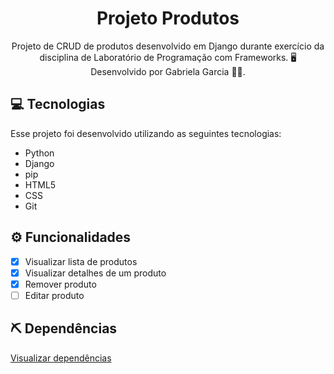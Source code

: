 <div align="center">
    <h1>Projeto Produtos </h1>
    <p>Projeto de CRUD de produtos desenvolvido em Django durante exercício da disciplina de Laboratório de Programação com Frameworks. 🖥️ </br>
    Desenvolvido por Gabriela Garcia 👩‍💻.</p>
</div>

## :computer: Tecnologias

Esse projeto foi desenvolvido utilizando as seguintes tecnologias:
- Python
- Django
- pip
- HTML5
- CSS
- Git

## ⚙️ Funcionalidades
- [x] Visualizar lista de produtos
- [x] Visualizar detalhes de um produto
- [x] Remover produto
- [ ] Editar produto

## ⛏ Dependências
[Visualizar dependências](https://github.com/gabsgc/projeto_produtos/blob/master/requirements.txt)
